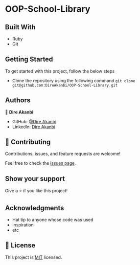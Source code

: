 # OOP-School-Library

## Built With
- Ruby
- Git
## Getting Started
To get started with this project, follow the below steps

- Clone the repository using the following command `git clone git@github.com:DireAkanbi/OOP-School-Library.git`

## Authors

👤 **Dire Akanbi**

- GitHub: [@Dire Akanbi](https://github.com/direakanbi)
- LinkedIn: [Dire Akanbi](https://linkedin.com/in/dire-akanbi)


## 🤝 Contributing

Contributions, issues, and feature requests are welcome!

Feel free to check the [issues page](../../issues/).

## Show your support

Give a ⭐️ if you like this project!

## Acknowledgments

- Hat tip to anyone whose code was used
- Inspiration
- etc

## 📝 License

This project is [MIT](./MIT.md) licensed.